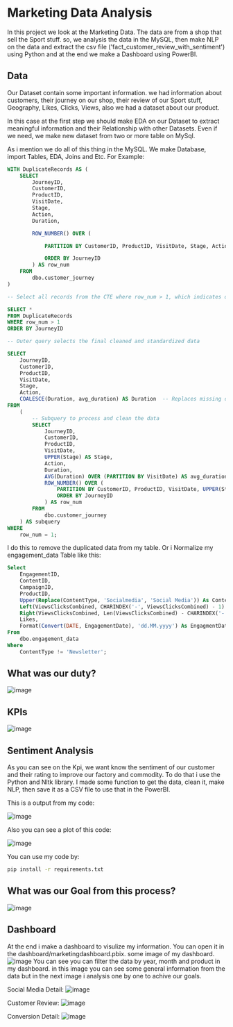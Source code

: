 # Marketing Data Analysis

In this project we look at the Marketing Data. The data are from a shop that sell the Sport stuff.
so, we analysis the data in the MySQL, then make NLP on the data and extract the csv file ('fact_customer_review_with_sentiment') using Python and at the end we make a Dashboard using PowerBI.

## Data

Our Dataset contain some important information. we had information about customers, their journey on our shop, their review of our Sport stuff, Geography, Likes, Clicks, Views, also we had a dataset about our product.

In this case at the first step we should make EDA on our Dataset to extract meaningful information and their Relationship with other Datasets. Even if we need, we make new dataset from two or more table on MySql.

As i mention we do all of this thing in the MySQL. We make Database, import Tables, EDA, Joins and Etc.
For Example:

```sql
WITH DuplicateRecords AS (
    SELECT
        JourneyID,
        CustomerID,
        ProductID,
        VisitDate,
        Stage,
        Action,
        Duration,

        ROW_NUMBER() OVER (

            PARTITION BY CustomerID, ProductID, VisitDate, Stage, Action

            ORDER BY JourneyID
        ) AS row_num
    FROM
        dbo.customer_journey
)

-- Select all records from the CTE where row_num > 1, which indicates duplicate entries

SELECT *
FROM DuplicateRecords
WHERE row_num > 1
ORDER BY JourneyID

-- Outer query selects the final cleaned and standardized data

SELECT
    JourneyID,
    CustomerID,
    ProductID,
    VisitDate,
    Stage,
    Action,
    COALESCE(Duration, avg_duration) AS Duration  -- Replaces missing durations with the average duration for the corresponding date
FROM
    (
        -- Subquery to process and clean the data
        SELECT
            JourneyID,
            CustomerID,
            ProductID,
            VisitDate,
            UPPER(Stage) AS Stage,
            Action,
            Duration,
            AVG(Duration) OVER (PARTITION BY VisitDate) AS avg_duration,
            ROW_NUMBER() OVER (
                PARTITION BY CustomerID, ProductID, VisitDate, UPPER(Stage), Action
                ORDER BY JourneyID
            ) AS row_num
        FROM
            dbo.customer_journey
    ) AS subquery
WHERE
    row_num = 1;
```

I do this to remove the duplicated data from my table.
Or i Normalize my engagement_data Table like this:

```sql
Select
	EngagementID,
	ContentID,
	CampaignID,
	ProductID,
	Upper(Replace(ContentType, 'Socialmedia', 'Social Media')) As ContentType,
	Left(ViewsClicksCombined, CHARINDEX('-', ViewsClicksCombined) - 1) As Views,
	Right(ViewsClicksCombined, Len(ViewsClicksCombined) - CHARINDEX('-', ViewsClicksCombined)) As Clicks,
	Likes,
	Format(Convert(DATE, EngagementDate), 'dd.MM.yyyy') As EngagmentDate
From
	dbo.engagement_data
Where
	ContentType != 'Newsletter';
```

## What was our duty?

![image](./images/business%20problem.png)

## KPIs

![image](./images/kpis.png)

## Sentiment Analysis

As you can see on the Kpi, we want know the sentiment of our customer and their rating to improve our factory and commodity. To do that i use the Python and Nltk library. I made some function to get the data, clean it, make NLP, then save it as a CSV file to use that in the PowerBI.

This is a output from my code:

![image](./Images/sentiment.png)

Also you can see a plot of this code:

![image](./images/sentiment%20analysis.png)

You can use my code by:

```bash
pip install -r requirements.txt
```

## What was our Goal from this process?

![image](./images/Goals.png)

## Dashboard

At the end i make a dashboard to visulize my information. You can open it in the dashboard/marketingdashboard.pbix.
some image of my dashboard.
![image](./Images/Overview.png)
You can see you can filter the data by year, month and product in my dashboard. in this image you can see some general information from the data but in the next image i analysis one by one to achive our goals.

Social Media Detail:
![image](./Images/Social%20detail.png)

Customer Review:
![image](./Images/customer%20review.png)

Conversion Detail:
![image](./Images/Conversion%20Detail.png)
